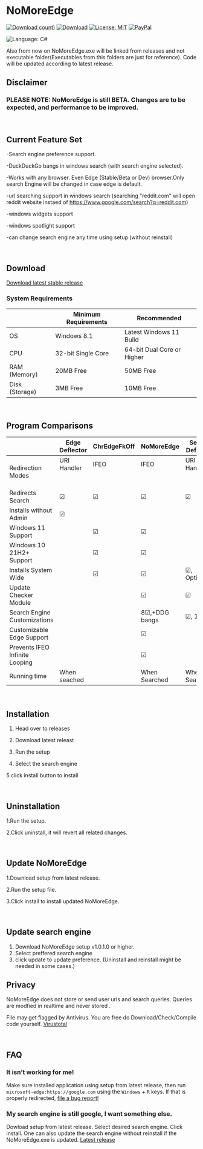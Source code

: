 # NoMoreEdge
[![Download count)](https://img.shields.io/github/downloads/HarshalKudale/NoMoreEdge/total?label=Downloads)](https://github.com/HarshalKudale/NoMoreEdge/releases/latest/)
[![Download](https://img.shields.io/github/v/release/HarshalKudale/NoMoreEdge)](https://github.com/rcmaehl/MSEdgeRedirect/releases/latest/)
[![License: MIT](https://img.shields.io/badge/License-MIT-blue.svg)](https://opensource.org/licenses/MIT)
[![PayPal](https://img.shields.io/badge/Donate%20on-PayPal-00457C.svg?logo=paypal)](https://paypal.me/harshalkudale)

![Language: C#](https://img.shields.io/badge/C%23-239120?style=for-the-badge&logo=c-sharp&logoColor=white)


Also from now on NoMoreEdge.exe will be linked from releases and not executable folder(Executables from this folders are just for reference).
Code will be updated according to latest release.

## Disclaimer

### PLEASE NOTE: NoMoreEdge is still BETA. Changes are to be expected, and performance to be improved.

<br>

## Current Feature Set
-Search engine preference support.

-DuckDuckGo bangs in windows search (with search engine selected).

-Works with any browser. Even Edge (Stable/Beta or Dev) browser.Only search Engine will be changed in case edge is default.

-url searching support in windows search (searching "reddit.com" will open reddit website instaed of https://www.google.com/search?q=reddit.com)

-windows widgets support

-windows spotlight support

-can change search engine any time using setup (without reinstall)

<br>

## Download

[Download latest stable release](https://github.com/HarshalKudale/NoMoreEdge/releases/latest/download/NoMoreEdgeSetup.exe)
<br>

### System Requirements
 |Minimum Requirements|Recommended
----|----|----
OS|Windows 8.1|Latest Windows 11 Build
CPU|32-bit Single Core|64-bit Dual Core or Higher
RAM (Memory)|20MB Free|50MB Free
Disk (Storage)|3MB Free|10MB Free

<br>

## Program Comparisons
 |Edge Deflector|ChrEdgeFkOff|NoMoreEdge|Search Deflector|MSEdge Redirect
----|----|----|----|----|----
Redirection Modes|URI Handler<br/><br/><br/>|IFEO<br/><br/><br/>|IFEO<br/><br/><br/>|URI Handler<br/><br/><br/>|URI Handler,<br/> URI Detection,<br/>or IFEO
Redirects Search|☑|☑|☑|☑|☑
Installs without Admin|☑| | | |☑, Optionally <sup>*</sup>
Windows 11 Support| |☑|☑| |☑
Windows 10 21H2+ Support| |☑|☑| |☑
Installs System Wide| |☑|☑|☑, Optionally|☑, Optionally <sup>†</sup>
Update Checker Module| | |☑|☑|☑
Search Engine Customizations| | |8☑,+DDG bangs|☑, 14|
Customizable Edge Support| | |☑| |☑
Prevents IFEO Infinite Looping| | |☑| |☑
Running time|When seached| |When Searched |When Searched|When Searched/Always

<br>

## Installation

1. Head over to releases

2. Download latest releast

3. Run the setup 
 
4. Select the search engine 

5.click install button to install


<br>

## Uninstallation
1.Run the setup.

2.Click uninstall, it will revert all related changes.

<br>

## Update NoMoreEdge 
1.Download setup from latest release.

2.Run the setup file.

3.Click install to install updated NoMoreEdge.

<br>

## Update search engine 
1. Download NoMoreEdge setup v1.0.1.0 or higher. 
2. Select preffered search engine
3. click update to update preference.
(Uninstall and reinstall might be needed in some cases.)

## Privacy

NoMoreEdge does not store or send user urls and search queries. Queries are modfied in realtime and never stored .

File may get flagged by Antivirus. You are free do Download/Check/Compile code yourself.
[Virustotal](https://www.virustotal.com/gui/file/8b3c3b2eae6b034570e76e87cb32e036eaa24b31e106ab9db66513840e69c091?nocache=1)

<br>

## FAQ

### It isn’t working for me!

Make sure installed application using setup from latest release, then run `microsoft-edge:https://google.com` using the `Windows` + `R` keys. If that is properly redirected, [file a bug report!](https://github.com/HarshalKudale/NoMoreEdge/issues/new?assignees=&labels=&template=bug_report.md&title=)

### My search engine is still google, I want something else.

Dowload setup from latest release. Select desired search engine. Click install. One can also update the search engine without reinstall if the NoMoreEdge.exe is updated.
[Latest release](https://github.com/HarshalKudale/NoMoreEdge/releases/latest/download/NoMoreEdgeSetup.exe)
